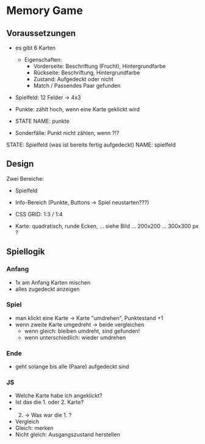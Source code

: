 # Memory Game

## Voraussetzungen

- es gibt 6 Karten

  - Eigenschaften:
    - Vorderseite: Beschriftung (Frucht), Hintergrundfarbe
    - Rückseite: Beschriftung, Hintergrundfarbe
    - Zustand: Aufgedeckt oder nicht
    - Match / Passendes Paar gefunden

- Spielfeld: 12 Felder -> 4x3

- Punkte: zählt hoch, wenn eine Karte geklickt wird
- STATE NAME: punkte
- Sonderfälle: Punkt nicht zählen, wenn ?!?

STATE: Spielfeld (was ist bereits fertig aufgedeckt)
NAME: spielfeld

## Design

Zwei Bereiche:

- Spielfeld
- Info-Bereich (Punkte, Buttons -> Spiel neustarten???)
- CSS GRID: 1:3 / 1:4

- Karte: quadratisch, runde Ecken, ... siehe Bild ... 200x200 ... 300x300 px ?

## Spiellogik

### Anfang

- 1x am Anfang Karten mischen
- alles zugedeckt anzeigen

### Spiel

- man klickt eine Karte -> Karte "umdrehen", Punktestand +1
- wenn zweite Karte umgedreht -> beide vergleichen
  - wenn gleich: bleiben umdreht, sind gefunden!
  - wenn unterschiedlich: wieder umdrehen

### Ende

- geht solange bis alle (Paare) aufgedeckt sind

### **JS**

- Welche Karte habe ich angeklickt?
- Ist das die 1. oder 2. Karte?
- 2. -> Was war die 1. ?
- Vergleich
- Gleich: merken
- Nicht gleich: Ausgangszustand herstellen
